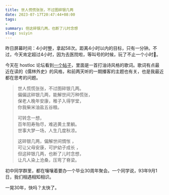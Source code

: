 ```yaml
---
title: 世人慌慌张张，不过图碎银几两
date: 2023-07-17T20:47:44+08:00
tags:
- 
summary: 但这碎银几两，也断了儿时念想
slug: suiyin
---
```


昨日屏幕时间：4小时整，拿起58次。距离4小时以内的目标，只有一分钟。不过，今天肯定超过4小时，因为去医院啦，等叫号的时候，玩了不止一个小时🤷。

今天在 hostloc 论坛看到[一个帖子](https://hostloc.com/thread-1188732-1-1.html)，里面是一首打油诗风格的歌词。歌词有点最近在读的《儒林外史》的风格，和前两天听的一期播客的主题也有关，也是我最近都在思考的问题。

> 世人慌慌张张，不过图碎银几两。  
> 偏偏这碎银几两，能解世间万种慌张，  
> 保老人晚年安康，稚子入得学堂，  
> 你我柴米油盐五谷粮。  
>   
> 可转念一想，  
> 百年阳寿殆尽，难逃黄土里躺。  
> 世事大梦一场，人生几度秋凉。  
>   
> 这碎银几两，偏解世间惆怅 ，  
> 可让父母安康，可护幼子成长 ，  
> 但这碎银几两，也断了儿时念想，  
> 让凡人染上沧桑，压弯了脊梁。

初中同学群里，都在嚷嚷着要办一个毕业30周年聚会。一个同学说，93年9月1日，我们相遇相知相识。

一晃30年，快吗？太快了。